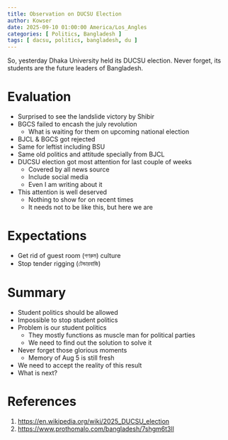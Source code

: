 ```yaml
---
title: Observation on DUCSU Election
author: Kowser
date: 2025-09-10 01:00:00 America/Los_Angles
categories: [ Politics, Bangladesh ]
tags: [ dacsu, politics, bangladesh, du ]
---
```


So, yesterday Dhaka University held its DUCSU election. Never forget, its students are the future leaders of Bangladesh.

# Evaluation

* Surprised to see the landslide victory by Shibir
* BGCS failed to encash the july revolution
  * What is waiting for them on upcoming national election
* BJCL & BGCS got rejected
* Same for leftist including BSU
* Same old politics and attitude specially from BJCL
* DUCSU election got most attention for last couple of weeks
  * Covered by all news source
  * Include social media
  * Even I am writing about it
* This attention is well deserved
  * Nothing to show for on recent times
  * It needs not to be like this, but here we are

# Expectations

* Get rid of guest room (গণরুম) culture
* Stop tender rigging (টেন্ডারবাজি)

# Summary

* Student politics should be allowed
* Impossible to stop student politics
* Problem is our student politics
  * They mostly functions as muscle man for political parties
  * We need to find out the solution to solve it
* Never forget those glorious moments
  * Memory of Aug 5 is still fresh
* We need to accept the reality of this result
* What is next?

# References

1. https://en.wikipedia.org/wiki/2025_DUCSU_election
2. https://www.prothomalo.com/bangladesh/7shgm6t3ll
